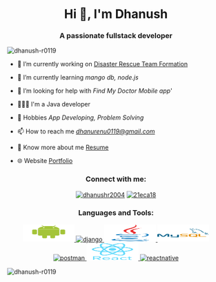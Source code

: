 <h1 align="center">Hi 👋, I'm Dhanush</h1>
<h3 align="center">A passionate fullstack developer</h3>

<p align="left"> <img src="https://komarev.com/ghpvc/?username=dhanush-r0119&label=Profile%20views&color=0e75b6&style=flat" alt="dhanush-r0119" /> </p>

- 🔭 I’m currently working on [Disaster Rescue Team Formation](https://github.com/dhanush-r0119/Disaster-Management-Software)

- 🌱 I’m currently learning *mango db, node.js*

- 🤝 I’m looking for help with *Find My Doctor Mobile app*'
  
- 🧑🏻‍💻 I'm a Java developer

- 💬 Hobbies *App Developing, Problem Solving*

- 📫 How to reach me *dhanurenu0119@gmail.com*

- 📄 Know more about me [Resume](https://drive.google.com/file/d/13nZwD9wkeHhgr2FhwOBfjDCsKQYaIQXa/view?usp=drivesdk)
  
- 🌐 Website  [Portfolio](https://dhanush-r0119.github.io/Personal-Portfolio/)
<h3 align="center">Connect with me:</h3>
<p align="center">
<a href="https://linkedin.com/in/dhanushr2004" target="blank"><img align="center" src="https://raw.githubusercontent.com/rahuldkjain/github-profile-readme-generator/master/src/images/icons/Social/linked-in-alt.svg" alt="dhanushr2004" height="30" width="40" /></a>
<a href="https://www.leetcode.com/21eca18" target="blank"><img align="center" src="https://raw.githubusercontent.com/rahuldkjain/github-profile-readme-generator/master/src/images/icons/Social/leet-code.svg" alt="21eca18" height="30" width="40" /></a>
</p>

<h3 align="center">Languages and Tools:</h3>
<p align="center"> <a href="https://developer.android.com" target="_blank" rel="noreferrer"> <img src="https://raw.githubusercontent.com/devicons/devicon/master/icons/android/android-original-wordmark.svg" alt="android" width="120" height="40"/> </a> <a href="https://www.djangoproject.com/" target="_blank" rel="noreferrer"> <img src="https://cdn.worldvectorlogo.com/logos/django.svg" alt="django" width="120" height="40"/> </a> <a href="https://www.java.com" target="_blank" rel="noreferrer"> <img src="https://raw.githubusercontent.com/devicons/devicon/master/icons/java/java-original.svg" alt="java" width="120" height="40"/> </a> <a href="https://www.mysql.com/" target="_blank" rel="noreferrer"> <img src="https://raw.githubusercontent.com/devicons/devicon/master/icons/mysql/mysql-original-wordmark.svg" alt="mysql" width="120" height="40"/> </a> <a href="https://postman.com" target="_blank" rel="noreferrer"> <img src="https://www.vectorlogo.zone/logos/getpostman/getpostman-icon.svg" alt="postman" width="50" height="40"/> </a> <a href="https://reactjs.org/" target="_blank" rel="noreferrer"> <img src="https://raw.githubusercontent.com/devicons/devicon/master/icons/react/react-original-wordmark.svg" alt="react" width="120" height="40"/> </a> <a href="https://reactnative.dev/" target="_blank" rel="noreferrer"> <img src="https://reactnative.dev/img/header_logo.svg" alt="reactnative" width="60" height="40"/> </a> </p>


<p><img align="center" src="https://github-readme-stats.vercel.app/api/top-langs?username=dhanush-r0119&show_icons=true&locale=en&layout=compact" alt="dhanush-r0119" /></p>

